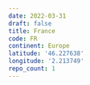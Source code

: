 ```yaml
---
date: 2022-03-31
draft: false
title: France
code: FR
continent: Europe
latitude: '46.227638'
longitude: '2.213749'
repo_count: 1
---
```




